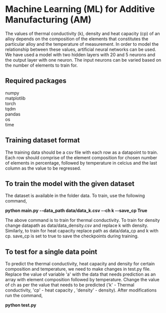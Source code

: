 # Machine Learning (ML) for Additive Manufacturing (AM)
The values of thermal conductivity (k), density and heat capacity (cp) of an alloy depends on the composition of the elements that constitutes the particular alloy and the temperature of measurement. In order to model the relationship between these values, artificial neural networks can be used. We have used a model with two hidden layers with 20 and 5 neurons and the output layer with one neuron. The input neurons can be varied based on the number of elements to train for. 

## Required packages

numpy  
matplotlib  
torch  
tqdm  
pandas  
os    
time  

## Training dataset format

The training data should be a csv file with each row as a datapoint to train. Each row should comprise of the element composition for chosen number of elements in percentage, followed by temperature in celcius and the last column as the value to be regressed. 

## To train the model with the given dataset

The dataset is available in the folder data. To train, use the following command,

**python main.py --data_path data/data_k.csv --ch k --save_cp True**

The above command is to train for thermal conductivity. To train for density change datapath as data/data_density.csv and replace k with density. Similarly, to train for heat capacity replace path as data/data_cp and k with cp. save_cp is set to true to save the checkpoints during training.

## To test for a single data point

To predict the thermal conductivity, heat capacity and density for certain composition and temperature, we need to make changes in test.py file. Replace the value of variable 'a' with the data that needs prediction as an array with element composition followed by temperature. Change the value of ch as per the value that needs to be predicted ('k' - Thermal conductivity, 'cp' - heat capacity , 'density' - density). After modifications run the command,

**python test.py**
